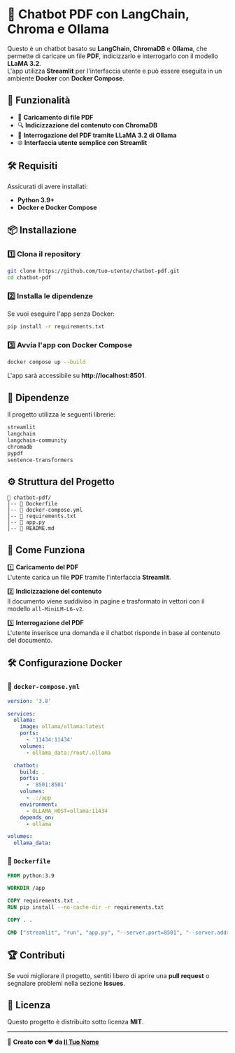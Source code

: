 # 📄 Chatbot PDF con LangChain, Chroma e Ollama  

Questo è un chatbot basato su **LangChain**, **ChromaDB** e **Ollama**, che permette di caricare un file **PDF**, indicizzarlo e interrogarlo con il modello **LLaMA 3.2**.  
L'app utilizza **Streamlit** per l'interfaccia utente e può essere eseguita in un ambiente **Docker** con **Docker Compose**.

## 🚀 Funzionalità  
- 📂 **Caricamento di file PDF**  
- 🔍 **Indicizzazione del contenuto con ChromaDB**  
- 💬 **Interrogazione del PDF tramite LLaMA 3.2 di Ollama**  
- 🌐 **Interfaccia utente semplice con Streamlit**  

## 🛠️ Requisiti  
Assicurati di avere installati:  
- **Python 3.9+**  
- **Docker e Docker Compose**  

## 📦 Installazione  

### 1️⃣ Clona il repository  
```sh
git clone https://github.com/tuo-utente/chatbot-pdf.git
cd chatbot-pdf
```

### 2️⃣ Installa le dipendenze  
Se vuoi eseguire l'app senza Docker:  
```sh
pip install -r requirements.txt
```

### 3️⃣ Avvia l'app con Docker Compose  
```sh
docker compose up --build
```
L'app sarà accessibile su **http://localhost:8501**.

## 📜 Dipendenze  
Il progetto utilizza le seguenti librerie:  

```txt
streamlit
langchain
langchain-community
chromadb
pypdf
sentence-transformers
```

## ⚙️ Struttura del Progetto  
```
📂 chatbot-pdf/
│-- 📄 Dockerfile
│-- 📄 docker-compose.yml
│-- 📄 requirements.txt
│-- 📄 app.py
│-- 📄 README.md
```

## 📝 Come Funziona  

1️⃣ **Caricamento del PDF**  
L'utente carica un file **PDF** tramite l'interfaccia **Streamlit**.  

2️⃣ **Indicizzazione del contenuto**  
Il documento viene suddiviso in pagine e trasformato in vettori con il modello `all-MiniLM-L6-v2`.  

3️⃣ **Interrogazione del PDF**  
L'utente inserisce una domanda e il chatbot risponde in base al contenuto del documento.  

## 🛠️ Configurazione Docker  

### 📄 `docker-compose.yml`
```yaml
version: '3.8'

services:
  ollama:
    image: ollama/ollama:latest
    ports:
      - '11434:11434'
    volumes:
      - ollama_data:/root/.ollama

  chatbot:
    build: .
    ports:
      - '8501:8501'
    volumes:
      - .:/app
    environment:
      - OLLAMA_HOST=ollama:11434
    depends_on:
      - ollama

volumes:
  ollama_data:
```

### 📄 `Dockerfile`
```dockerfile
FROM python:3.9

WORKDIR /app

COPY requirements.txt .
RUN pip install --no-cache-dir -r requirements.txt

COPY . .

CMD ["streamlit", "run", "app.py", "--server.port=8501", "--server.address=0.0.0.0"]
```

## 🏆 Contributi  
Se vuoi migliorare il progetto, sentiti libero di aprire una **pull request** o segnalare problemi nella sezione **Issues**.  

## 📜 Licenza  
Questo progetto è distribuito sotto licenza **MIT**.  

---

📌 **Creato con ❤️ da [Il Tuo Nome](https://github.com/tuo-utente)**
